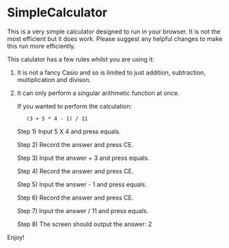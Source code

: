 # SimpleCalculator
This is a very simple calculator designed to run in your browser. It is not the most efficient but it does work.
Please suggest any helpful changes to make this run more efficiently.

This calulator has a few rules whilst you are using it:

1) It is not a fancy Casio and so is limited to just addition, subtraction, multiplication and divison.

2) It can only perform a singular arithmetic function at once.
   
   If you wanted to perform the calculation:

          (3 + 5 * 4 - 1) / 11

    Step 1) Input 5 X 4 and press equals.

    Step 2) Record the answer and press CE.

    Step 3) Input the answer + 3 and press equals.

    Step 4) Record the answer and press CE.

    Step 5) Input the answer - 1 and press equals.

    Step 6) Record the answer and press CE.

    Step 7) Input the answer / 11 and press equals.

    Step 8) The screen should output the answer: 2

Enjoy!
